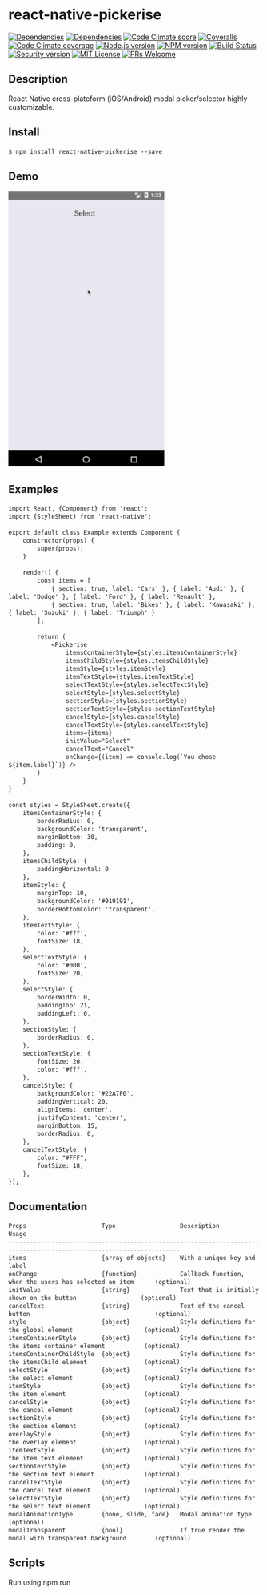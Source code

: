 # react-native-pickerise

[![Dependencies][prod-dependencies-badge]][prod-dependencies]
[![Dependencies][dev-dependencies-badge]][dev-dependencies]
[![Code Climate score][codeclimate-score-badge]][codeclimate-score]
[![Coveralls][coveralls-coverage-badge]][coveralls-coverage]
[![Code Climate coverage][codeclimate-issues-badge]][codeclimate-issues]
[![Node.js version][nodejs-badge]][nodejs]
[![NPM version][npm-badge]][npm]
[![Build Status][travis-badge]][travis-ci]
[![Security version][security-version-badge]][security-version]
[![MIT License][license-badge]][LICENSE]
[![PRs Welcome][prs-badge]][prs]


## Description

React Native cross-plateform (iOS/Android) modal picker/selector highly customizable.

## Install

```
$ npm install react-native-pickerise --save
```

## Demo

<!-- ![Example](https://github.com/rimiti/react-native-pickerise/blob/master/demo/android.gif) -->
<img src="https://github.com/rimiti/react-native-pickerise/blob/master/demo/android.gif" height="550">

## Examples 

```
import React, {Component} from 'react';
import {StyleSheet} from 'react-native';

export default class Example extends Component {
	constructor(props) {
		super(props);
	}

	render() {
		const items = [
			{ section: true, label: 'Cars' }, { label: 'Audi' }, { label: 'Dodge' }, { label: 'Ford' }, { label: 'Renault' },
			{ section: true, label: 'Bikes' }, { label: 'Kawasaki' }, { label: 'Suzuki' }, { label: 'Triumph' }
		];
		
		return (
			<Pickerise
				itemsContainerStyle={styles.itemsContainerStyle}
				itemsChildStyle={styles.itemsChildStyle}
				itemStyle={styles.itemStyle}
				itemTextStyle={styles.itemTextStyle}
				selectTextStyle={styles.selectTextStyle}
				selectStyle={styles.selectStyle}
				sectionStyle={styles.sectionStyle}
				sectionTextStyle={styles.sectionTextStyle}
				cancelStyle={styles.cancelStyle}
				cancelTextStyle={styles.cancelTextStyle}
				items={items}
				initValue="Select"
				cancelText="Cancel"
				onChange={(item) => console.log(`You chose ${item.label}`)} />
		)
	}
}

const styles = StyleSheet.create({
	itemsContainerStyle: {
		borderRadius: 0,
		backgroundColor: 'transparent',
		marginBottom: 30,
		padding: 0,
	},
	itemsChildStyle: {
		paddingHorizontal: 0
	},
	itemStyle: {
		marginTop: 10,
		backgroundColor: '#919191',
		borderBottomColor: 'transparent',
	},
	itemTextStyle: {
		color: '#fff',
		fontSize: 18,
	},
	selectTextStyle: {
		color: '#000',
		fontSize: 20,
	},
	selectStyle: {
		borderWidth: 0,
		paddingTop: 21,
		paddingLeft: 0,
	},
	sectionStyle: {
		borderRadius: 0,
	},
	sectionTextStyle: {
		fontSize: 20,
		color: '#fff',
	},
	cancelStyle: {
		backgroundColor: '#22A7F0',
		paddingVertical: 20,
		alignItems: 'center',
		justifyContent: 'center',
		marginBottom: 15,
		borderRadius: 0,
	},
	cancelTextStyle: {
		color: "#FFF",
		fontSize: 18,
	},
});

```

## Documentation

```
Props                     Type                  Description                                                 Usage
----------------------------------------------------------------------------------------------------------------------
items                     {array of objects}    With a unique key and label
onChange                  {function}            Callback function, when the users has selected an item      (optional)
initValue                 {string}              Text that is initially shown on the button                  (optional)
cancelText                {string}              Text of the cancel button                                   (optional)
style                     {object}              Style definitions for the global element                    (optional)
itemsContainerStyle       {object}              Style definitions for the items container element           (optional)
itemsContainerChildStyle  {object}              Style definitions for the itemsChild element                (optional)
selectStyle               {object}              Style definitions for the select element                    (optional)
itemStyle                 {object}              Style definitions for the item element                      (optional)
cancelStyle               {object}              Style definitions for the cancel element                    (optional)
sectionStyle              {object}              Style definitions for the section element                   (optional)
overlayStyle              {object}              Style definitions for the overlay element                   (optional)
itemTextStyle             {object}              Style definitions for the item text element                 (optional)
sectionTextStyle          {object}              Style definitions for the section text element              (optional)
cancelTextStyle           {object}              Style definitions for the cancel text element               (optional)
selectTextStyle           {object}              Style definitions for the select text element               (optional)
modalAnimationType        {none, slide, fade}   Modal animation type                                        (optional)
modalTransparent          {bool}                If true render the modal with transparent background        (optional)
```

## Scripts

Run using npm run <script> command.

    clean - remove coverage data, Jest cache and transpiled files,
    lint - lint source files and tests,
    test - lint, typecheck and run tests with coverage,
    test-only - run tests with coverage,
    test:watch - interactive watch mode to automatically re-run tests,
    build - compile source files,
    build:watch - interactive watch mode, compile sources on change.


## License
MIT © [Dimitri DO BAIRRO](https://github.com/rimiti/react-native-pickerise/blob/master/LICENSE)

[prod-dependencies-badge]: https://david-dm.org/rimiti/react-native-pickerise/status.svg
[prod-dependencies]: https://david-dm.org/rimiti/react-native-pickerise
[dev-dependencies-badge]: https://david-dm.org/rimiti/react-native-pickerise/dev-status.svg
[dev-dependencies]: https://david-dm.org/rimiti/react-native-pickerise?type=dev
[security-version-badge]: https://nodesecurity.io/orgs/dim-solution/projects/e65e3a46-4110-4de2-ae92-1584b59d3ff0/badge
[security-version]: https://nodesecurity.io/orgs/dim-solution/projects/e65e3a46-4110-4de2-ae92-1584b59d3ff0
[codeclimate-score-badge]: https://api.codeclimate.com/v1/badges/7951ca62e66be94eba69/maintainability
[codeclimate-score]: https://codeclimate.com/github/rimiti/react-native-pickerise/maintainability
[coveralls-coverage-badge]: https://coveralls.io/repos/github/rimiti/react-native-pickerise/badge.svg
[coveralls-coverage]: https://coveralls.io/github/rimiti/react-native-pickerise
[codeclimate-issues-badge]: https://codeclimate.com/github/rimiti/react-native-pickerise/badges/issue_count.svg
[codeclimate-issues]: https://codeclimate.com/github/rimiti/react-native-pickerise
[nodejs-badge]: https://img.shields.io/badge/node->=%206.9.0-blue.svg?style=flat-square
[nodejs]: https://nodejs.org/dist/latest-v6.x/docs/api/
[npm-badge]: https://img.shields.io/badge/npm->=%203.10.8-blue.svg?style=flat-square
[npm]: https://docs.npmjs.com/
[travis-badge]: https://travis-ci.org/rimiti/react-native-pickerise.svg?branch=master
[travis-ci]: https://travis-ci.org/rimiti/react-native-pickerise
[license-badge]: https://img.shields.io/badge/license-MIT-blue.svg?style=flat-square
[license]: https://github.com/rimiti/react-native-pickerise/blob/master/LICENSE
[prs-badge]: https://img.shields.io/badge/PRs-welcome-brightgreen.svg?style=flat-square
[prs]: http://makeapullrequest.com

